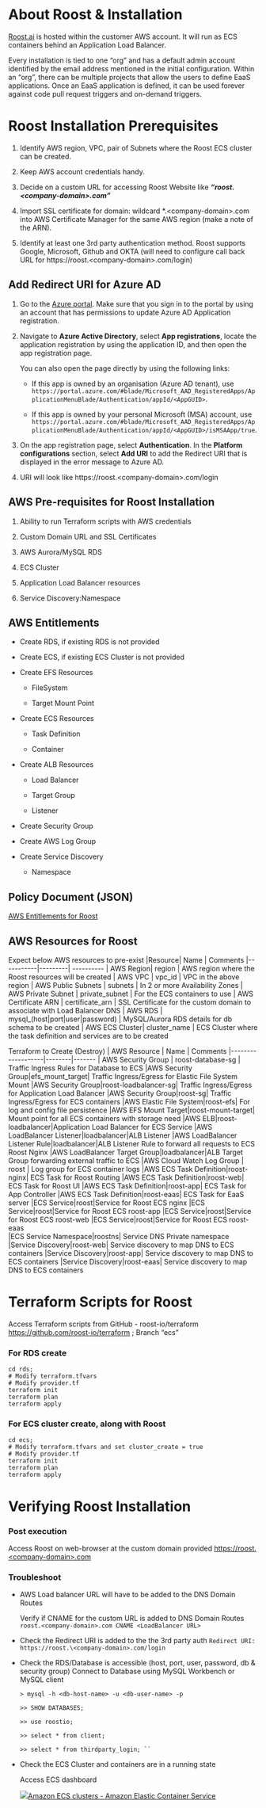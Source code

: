 ﻿# About Roost & Installation

[Roost.ai](http://roost.ai/ "http://roost.ai/") is hosted within the customer AWS account. It will run as ECS containers behind an Application Load Balancer.

Every installation is tied to one “org” and has a default admin account identified by the email address mentioned in the initial configuration. Within an “org”, there can be multiple projects that allow the users to define EaaS applications. Once an EaaS application is defined, it can be used forever against code pull request triggers and on-demand triggers.


# Roost Installation Prerequisites

1.  Identify AWS region, VPC, pair of Subnets where the Roost ECS cluster can be created.
    
2.  Keep AWS account credentials handy.
    
3.  Decide on a custom URL for accessing Roost Website like _**“roost.\<company-domain>.com”**_
    
4.  Import SSL certificate for domain: wildcard *.\<company-domain>.com into AWS Certificate Manager for the same AWS region (make a note of the ARN).
    
5.  Identify at least one 3rd party authentication method. Roost supports Google, Microsoft, Github and OKTA (will need to configure call back URL for https://roost.<company-domain\>.com/login)

## Add Redirect URI for Azure AD

1.  Go to the [Azure portal](https://portal.azure.com/ "https://portal.azure.com/"). Make sure that you sign in to the portal by using an account that has permissions to update Azure AD Application registration.
    
2.  Navigate to **Azure Active Directory**, select **App registrations**, locate the application registration by using the application ID, and then open the app registration page.
    
    You can also open the page directly by using the following links:
    
    -   If this app is owned by an organisation (Azure AD tenant), use `https://portal.azure.com/#blade/Microsoft_AAD_RegisteredApps/ApplicationMenuBlade/Authentication/appId/<AppGUID>`.
        
    -   If this app is owned by your personal Microsoft (MSA) account, use `https://portal.azure.com/#blade/Microsoft_AAD_RegisteredApps/ApplicationMenuBlade/Authentication/appId/<AppGUID>/isMSAApp/true`.
        
3.  On the app registration page, select **Authentication**. In the **Platform configurations** section, select **Add URI** to add the Redirect URI that is displayed in the error message to Azure AD.
    
4.  URI will look like https://roost.\<company-domain>.com/login

## AWS Pre-requisites for Roost Installation

1.  Ability to run Terraform scripts with AWS credentials
    
2.  Custom Domain URL and SSL Certificates
    
3.  AWS Aurora/MySQL RDS
    
4.  ECS Cluster
    
5.  Application Load Balancer resources
    
6.  Service Discovery:Namespace

## AWS Entitlements

-   Create RDS, if existing RDS is not provided
    
-   Create ECS, if existing ECS Cluster is not provided
    
-   Create EFS Resources
    
    -   FileSystem
        
    -   Target Mount Point
        
-   Create ECS Resources
    
    -   Task Definition
        
    -   Container
        
-   Create ALB Resources
    
    -   Load Balancer
        
    -   Target Group
        
    -   Listener
        
-   Create Security Group
    
-   Create AWS Log Group
    
-   Create Service Discovery
    
    -   Namespace


## Policy Document (JSON) 

[AWS Entitlements for Roost](https://github.com/roost-io/terraform/blob/b93a00135671f5a33bbfac8c07d060438180223d/aws/roost-install-policy.json)

## AWS Resources for Roost

Expect below AWS resources to pre-exist
|Resource| Name  | Comments
|-----------|---------| ----------
| AWS Region| region  | AWS region where the Roost resources will be created
| AWS VPC | vpc_id | VPC in the above region
| AWS Public Subnets | subnets | In 2 or more Availability Zones
| AWS Private Subnet | private_subnet | For the ECS containers to use
| AWS Certificate ARN |  certificate_arn | SSL Certificate for the custom domain to associate with Load Balancer DNS
| AWS RDS | mysql_(host|port|user|password) | MySQL/Aurora RDS details for db schema to be created
| AWS ECS Cluster| cluster_name | ECS Cluster where the task definition and services are to be created

Terraform to Create (Destroy)
| AWS Resource | Name | Comments
|-------------------|--------|-------
| AWS Security Group | roost-database-sg | Traffic Ingress Rules for Database to ECS 
|AWS Security Group|efs_mount_target| Traffic Ingress/Egress for Elastic File System Mount
|AWS Security Group|roost-loadbalancer-sg| Traffic Ingress/Egress for Application Load Balancer
|AWS Security Group|roost-sg| Traffic Ingress/Egress for ECS containers
|AWS Elastic File System|roost-efs| For log and config file persistence
|AWS EFS Mount Target|roost-mount-target| Mount point for all ECS containers with storage need
|AWS ELB|roost-loadbalancer|Application Load Balancer for ECS Service
|AWS LoadBalancer Listener|loadbalancer|ALB Listener
|AWS LoadBalancer Listener Rule|loadbalancer|ALB Listener Rule to forward all requests to ECS Roost Nginx
|AWS LoadBalancer Target Group|loadbalancer|ALB Target Group forwarding external traffic to ECS
|AWS Cloud Watch Log Group | roost | Log group for ECS container logs
|AWS ECS Task Definition|roost-nginx| ECS Task for Roost Routing
|AWS ECS Task Definition|roost-web| ECS Task for Roost UI
|AWS ECS Task Definition|roost-app| ECS Task for App Controller
|AWS ECS Task Definition|roost-eaas| ECS Task for EaaS server
|ECS Service|roost|Service for Roost ECS nginx 
|ECS Service|roost|Service for Roost ECS roost-app 
|ECS Service|roost|Service for Roost ECS roost-web
|ECS Service|roost|Service for Roost ECS roost-eaas  
|ECS Service Namespace|roostns| Service DNS Private namespace
|Service Discovery|roost-web| Service discovery to map DNS to ECS containers
|Service Discovery|roost-app| Service discovery to map DNS to ECS containers
|Service Discovery|roost-eaas| Service discovery to map DNS to ECS containers


# Terraform Scripts for Roost

Access Terraform scripts from GitHub - roost-io/terraform
https://github.com/roost-io/terraform ; Branch “ecs”

### For RDS create

    cd rds;
    # Modify terraform.tfvars 
    # Modify provider.tf
    terraform init
    terraform plan
    terraform apply

### For ECS cluster create, along with Roost
    cd ecs;
    # Modify terraform.tfvars and set cluster_create = true
    # Modify provider.tf
    terraform init
    terraform plan
    terraform apply


# Verifying Roost Installation

### Post execution

Access Roost on web-browser at the custom domain provided [https://roost.\<company-domain>.com](https://zbio.atlassian.net/wiki/spaces/RDD/pages/1756823581/Verifying+Roost+Installation# "#")

### **Troubleshoot**

-   AWS Load balancer URL will have to be added to the DNS Domain Routes
    
	Verify if CNAME for the custom URL is added to DNS Domain Routes
	``roost.<company-domain>.com CNAME <LoadBalancer URL>``

-   Check the Redirect URI is added to the the 3rd party auth
``Redirect URI: https://roost.\<company-domain>.com/login``


-   Check the RDS/Database is accessible (host, port, user, password, db & security group)
		Connect to Database using MySQL Workbench or MySQL client

		> mysql -h <db-host-name> -u <db-user-name> -p
		
		>> SHOW DATABASES;
		 
		>> use roostio;
		 
		>> select * from client;
		 
		>> select * from thirdparty_login; ``    


-   Check the ECS Cluster and containers are in a running state

     Access ECS dashboard
     
    [![](https://docs.aws.amazon.com/assets/images/favicon.ico)Amazon ECS clusters - Amazon Elastic Container Service](https://docs.aws.amazon.com/AmazonECS/latest/developerguide/clusters.html)

